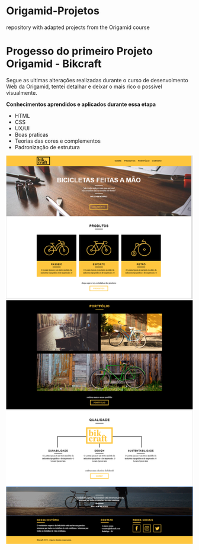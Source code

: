 # Origamid-Projetos
 repository with adapted projects from the Origamid course

<h1> Progesso do primeiro Projeto Origamid - Bikcraft </h1>

<p> Segue as ultimas alterações realizadas durante o curso de desenvolmento Web da Origamid, tentei detalhar e deixar o mais rico o possivel visualmente.</p>
    
<strong>
    Conhecimentos aprendidos e aplicados durante essa etapa
</strong>

  * HTML
  * CSS
  * UX/UI
  * Boas praticas
  * Teorias das cores e complementos
  * Padronização de estrutura


<img src="Docs/Introducao.png">
<img src="Docs/Portifolio.png">
<img src="Docs/Qualidade-Rodape.png">
